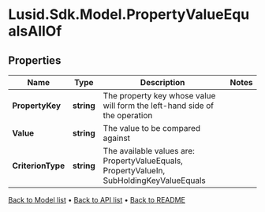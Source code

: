 # Lusid.Sdk.Model.PropertyValueEqualsAllOf

## Properties

Name | Type | Description | Notes
------------ | ------------- | ------------- | -------------
**PropertyKey** | **string** | The property key whose value will form the left-hand side of the operation | 
**Value** | **string** | The value to be compared against | 
**CriterionType** | **string** | The available values are: PropertyValueEquals, PropertyValueIn, SubHoldingKeyValueEquals | 

[Back to Model list](../README.md#documentation-for-models) &#8226; [Back to API list](../README.md#documentation-for-api-endpoints) &#8226; [Back to README](../README.md)

